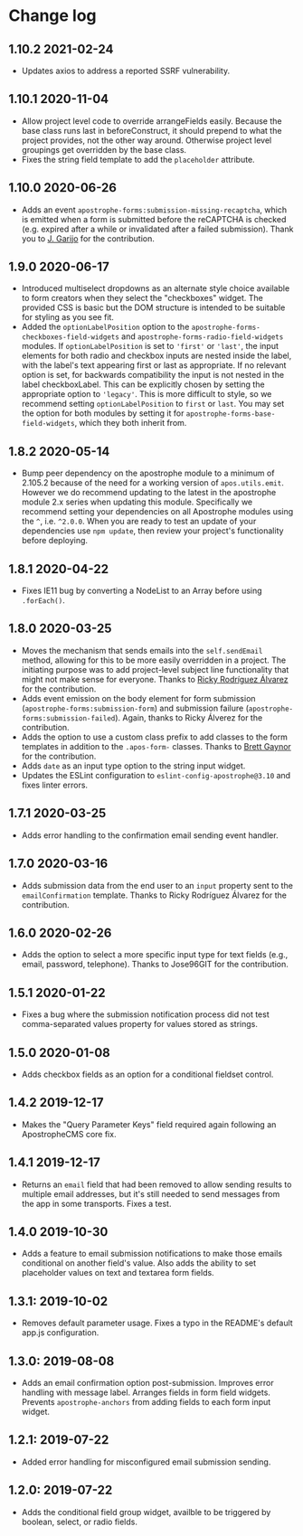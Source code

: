 # Change log

## 1.10.2 2021-02-24

- Updates axios to address a reported SSRF vulnerability.

## 1.10.1 2020-11-04

- Allow project level code to override arrangeFields easily. Because the base class runs last in beforeConstruct, it should prepend to what the project provides, not the other way around. Otherwise project level groupings get overridden by the base class.
- Fixes the string field template to add the `placeholder` attribute.

## 1.10.0 2020-06-26

- Adds an event `apostrophe-forms:submission-missing-recaptcha`, which is emitted when a form is submitted before the reCAPTCHA is checked (e.g. expired after a while or invalidated after a failed submission). Thank you to [J. Garijo](https://github.com/jogarijo) for the contribution.

## 1.9.0 2020-06-17

- Introduced multiselect dropdowns as an alternate style choice available to form creators when they select the "checkboxes" widget. The provided CSS is basic but the DOM structure is intended to be suitable for styling as you see fit.
- Added the `optionLabelPosition` option to the `apostrophe-forms-checkboxes-field-widgets` and `apostrophe-forms-radio-field-widgets` modules. If `optionLabelPosition` is set to `'first'` or `'last'`, the input elements for both radio and checkbox inputs are nested inside the label, with the label's text appearing first or last as appropriate. If no relevant option is set, for backwards compatibility the input is not nested in the label checkboxLabel. This can be explicitly chosen by setting the appropriate option to `'legacy'`. This is more difficult to style, so we recommend setting `optionLabelPosition` to `first` or `last`. You may set the option for both modules by setting it for `apostrophe-forms-base-field-widgets`, which they both inherit from.

## 1.8.2 2020-05-14

- Bump peer dependency on the apostrophe module to a minimum of 2.105.2 because of the need for a working version of `apos.utils.emit`. However we do recommend updating to the latest in the apostrophe module 2.x series when updating this module. Specifically we recommend setting your dependencies on all Apostrophe modules using the `^`, i.e. `^2.0.0`. When you are ready to test an update of your dependencies use `npm update`, then review your project's functionality before deploying.

## 1.8.1 2020-04-22

- Fixes IE11 bug by converting a NodeList to an Array before using `.forEach()`.

## 1.8.0 2020-03-25

- Moves the mechanism that sends emails into the `self.sendEmail` method, allowing for this to be more easily overridden in a project. The initiating purpose was to add project-level subject line functionality that might not make sense for everyone. Thanks to [Ricky Rodríguez Álvarez](https://github.com/rjrodriguezalvarez97) for the contribution.
- Adds event emission on the body element for form submission (`apostrophe-forms:submission-form`) and submission failure (`apostrophe-forms:submission-failed`). Again, thanks to Ricky Álverez for the contribution.
- Adds the option to use a custom class prefix to add classes to the form templates in addition to the `.apos-form-` classes. Thanks to [Brett Gaynor](https://github.com/bgaynor78) for the contribution.
- Adds `date` as an input type option to the string input widget.
- Updates the ESLint configuration to `eslint-config-apostrophe@3.10` and fixes linter errors.

## 1.7.1 2020-03-25

- Adds error handling to the confirmation email sending event handler.

## 1.7.0 2020-03-16

- Adds submission data from the end user to an `input` property sent to the `emailConfirmation` template. Thanks to Ricky Rodríguez Álvarez for the contribution.

## 1.6.0 2020-02-26

- Adds the option to select a more specific input type for text fields (e.g., email, password, telephone). Thanks to Jose96GIT for the contribution.

## 1.5.1 2020-01-22

- Fixes a bug where the submission notification process did not test comma-separated values property for values stored as strings.

## 1.5.0 2020-01-08

- Adds checkbox fields as an option for a conditional fieldset control.

## 1.4.2 2019-12-17

- Makes the "Query Parameter Keys" field required again following an ApostropheCMS core fix.

## 1.4.1 2019-12-17

- Returns an `email` field that had  been removed to allow sending results to multiple email addresses, but it's still needed to send messages from the app in some transports. Fixes a test.

## 1.4.0 2019-10-30

- Adds a feature to email submission notifications to make those emails conditional on another field's value. Also adds the ability to set placeholder values on text and textarea form fields.

## 1.3.1: 2019-10-02

- Removes default parameter usage. Fixes a typo in the README's default app.js configuration.

## 1.3.0: 2019-08-08

- Adds an email confirmation option post-submission. Improves error handling with message label. Arranges fields in form field widgets. Prevents `apostrophe-anchors` from adding fields to each form input widget.

## 1.2.1: 2019-07-22

- Added error handling for misconfigured email submission sending.

## 1.2.0: 2019-07-22

- Adds the conditional field group widget, availble to be triggered by boolean, select, or radio fields.
